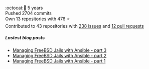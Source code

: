 :octocat::birthday: 5 years  
Pushed 2704 commits  
Own 13 repositories with 476 :star:  
Contributed to 43 repositories with [238 issues](https://github.com/issues?q=is%3Aissue+author%3Aeoli3n) and [12 pull requests](https://github.com/pulls?q=is%3Apr+author%3Aeoli3n+)

##### Lastest blog posts
- [Managing FreeBSD Jails with Ansible - part 3](https://eoli3n.eu.org/2021/06/14/jails-part-3.html)
- [Managing FreeBSD Jails with Ansible - part 2](https://eoli3n.eu.org/2021/06/09/jails-part-2.html)
- [Managing FreeBSD Jails with Ansible - part 1](https://eoli3n.eu.org/2021/06/08/jails-part-1.html)
